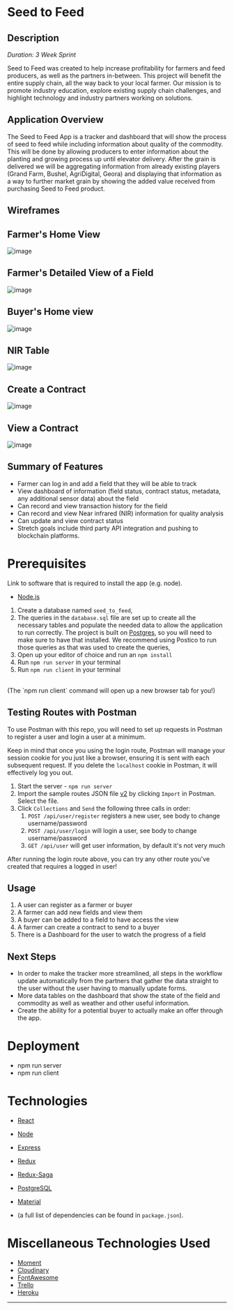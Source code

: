 # Seed to Feed

## Description

_Duration: 3 Week Sprint_

Seed to Feed was created to help increase profitability for farmers and feed producers, as well as the partners in-between. This project will benefit the entire supply chain, all the way back to your local farmer. Our mission is to promote industry education, explore existing supply chain challenges, and highlight technology and industry partners working on solutions.


## Application Overview

The Seed to Feed App is a tracker and dashboard that will show the process of seed to feed while including information about quality of the commodity. This will be done by allowing producers to enter information about the planting and growing process up until elevator delivery.  After the grain is delivered we will be aggregating information from already existing players (Grand Farm, Bushel, AgriDigital, Geora) and displaying that information as a way to further market grain by showing the added value received from purchasing Seed to Feed product.

<!--This will be for screen shots once we have views created-->
## Wireframes

Farmer's Home View
---
![image](https://user-images.githubusercontent.com/73319716/126553018-9870fae5-8a0a-4e68-8719-901511023d9c.png)


Farmer's Detailed View of a Field
---
![image](https://user-images.githubusercontent.com/73319716/126553152-0eea1660-3d6b-4df4-b866-0fc76b5ca1d3.png)

Buyer's Home view
---
![image](https://user-images.githubusercontent.com/73319716/126553207-a0d27906-7531-402e-8be5-3377399415b7.png)

NIR Table
---
![image](https://user-images.githubusercontent.com/73319716/126553267-50593b16-18d4-4a1e-87c1-2a27862f9319.png)

Create a Contract
---
![image](https://user-images.githubusercontent.com/73319716/126553313-64b7e213-dd19-423b-a059-77117b622992.png)

View a Contract
---

![image](https://user-images.githubusercontent.com/73319716/126553379-3e1cef45-a994-42ef-9298-9b186ff8f4bb.png)


## Summary of Features
- Farmer can log in and add a field that they will be able to track
- View dashboard of information (field status, contract status, metadata, any additional sensor data) about the field
- Can record and view transaction history for the field
- Can record and view Near infrared (NIR) information for quality analysis
- Can update and view contract status
- Stretch goals include third party API integration and pushing to blockchain platforms.



# Prerequisites

Link to software that is required to install the app (e.g. node).

- [Node.js](https://nodejs.org/en/)

1. Create a database named `seed_to_feed`,
2. The queries in the `database.sql` file are set up to create all the necessary tables and populate the needed data to allow the application to run correctly. The project is built on [Postgres](https://www.postgresql.org/download/), so you will need to make sure to have that installed. We recommend using Postico to run those queries as that was used to create the queries, 
3. Open up your editor of choice and run an `npm install`
4. Run `npm run server` in your terminal
5. Run `npm run client` in your terminal
<br/>
(The `npm run client` command will open up a new browser tab for you!)


## Testing Routes with Postman

To use Postman with this repo, you will need to set up requests in Postman to register a user and login a user at a minimum.

Keep in mind that once you using the login route, Postman will manage your session cookie for you just like a browser, ensuring it is sent with each subsequent request. If you delete the `localhost` cookie in Postman, it will effectively log you out.

1. Start the server - `npm run server`
2. Import the sample routes JSON file [v2](./PostmanPrimeSoloRoutesv2.json) by clicking `Import` in Postman. Select the file.
3. Click `Collections` and `Send` the following three calls in order:
   1. `POST /api/user/register` registers a new user, see body to change username/password
   2. `POST /api/user/login` will login a user, see body to change username/password
   3. `GET /api/user` will get user information, by default it's not very much

After running the login route above, you can try any other route you've created that requires a logged in user!

## Usage

1. A user can register as a farmer or buyer
2. A farmer can add new fields and view them
3. A buyer can be added to a field to have access the view
4. A farmer can create a contract to send to a buyer
5. There is a Dashboard for the user to watch the progress of a field

## Next Steps
- In order to make the tracker more streamlined, all steps in the workflow update automatically from the partners that gather the data straight to the user          without the user having to manually update forms.
- More data tables on the dashboard that show the state of the field and commodity as well as weather and other useful information.
- Create the ability for a potential buyer to actually make an offer through the app.


# Deployment
- npm run server
- npm run client

# Technologies

- [React](https://reactjs.org/)
- [Node](https://nodejs.org/en/)
- [Express](https://expressjs.com/)
- [Redux](https://redux.js.org/)
- [Redux-Saga](https://redux-saga.js.org/)
- [PostgreSQL](https://www.postgresql.org/)
- [Material](https://material-ui.com/)


- (a full list of dependencies can be found in `package.json`).



# Miscellaneous Technologies Used
- [Moment](https://momentjs.com/)
- [Cloudinary](https://cloudinary.com/)
- [FontAwesome](https://fontawesome.com/)
- [Trello](https://trello.com)
- [Heroku](https://www.heroku.com)

----------------------------------------------------------------------------------------------------------------------------
